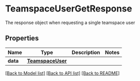 # TeamspaceUserGetResponse

The response object when requesting a single teamspace user

## Properties

| Name     | Type                                  | Description | Notes |
| -------- | ------------------------------------- | ----------- | ----- |
| **data** | [**TeamspaceUser**](TeamspaceUser.md) |             |

[[Back to Model list]](../README.md#documentation-for-models) [[Back to API list]](../README.md#documentation-for-api-endpoints) [[Back to README]](../README.md)
